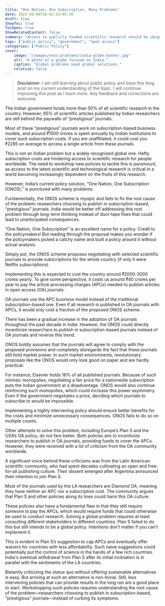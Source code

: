 ```yaml
---
title: "One Nation, One Subscription, Many Problems"
date: 2023-09-08T18:01:51+05:30
draft: true
ShowToc: true
TocOpen: true
ShowRelatedContent: false
summary: "Access to publicly funded scientific research should be ubiquitous. But the current plan to achieve this is far from ideal."
tags: ["public policy", "government", "open access"]
categories: ["Public Policy"]
cover:
    image: "/images/onos-problems/india-globe-banner.jpg"
    alt: "A photo of a globe focused on India."
    caption: "Global problems need global solutions."
    relative: false
---
```


> **Disclaimer**: I am still learning about public policy and base this blog post on my current understanding of the topic. I will continue improving this post as I learn more. Any feedback and corrections are welcome.

The Indian government funds more than 50% of all scientific research in the country. However, 65% of scientific articles published by Indian researchers are still behind the paywalls of “prestigious” journals.

Most of these “prestigious” journals work on subscription-based business models, and around ₹1500 crores is spent annually by Indian institutions to cover such subscription costs. If you are unaffiliated, it could cost you ₹2285 on average to access a single article from these journals.

This is not an Indian problem but a widely recognized global one. Hefty subscription costs are hindering access to scientific research for people worldwide. The need to workshop new policies to tackle this is paramount, as access to the latest scientific and technological research is critical in a world becoming increasingly dependent on the fruits of this research.

However, India’s current policy solution, “One Nation, One Subscription (ONOS),” is punctured with many problems.

Fundamentally, the ONOS scheme is myopic and fails to fix the root cause of the problem: researchers choosing to publish in subscription-based, “prestigious” journals. India would be better off addressing this root problem through long-term thinking instead of duct-tape fixes that could lead to unanticipated consequences.

“One Nation, One Subscription” is an excellent name for a policy. Credit to the policymakers! But reading through the proposal makes you wonder if the policymakers picked a catchy name and built a policy around it without actual analysis.

Simply put, the ONOS scheme proposes negotiating with selected scientific journals to provide subscriptions for the whole country (if only it were Netflix subscriptions).

Implementing this is expected to cost the country around ₹2000-3000 crores yearly. To give some perspective, it costs us around ₹40 crores per year to pay the article processing charges (APCs) needed to publish articles in open access (OA) journals.

OA journals use the APC business model instead of the traditional subscription-based one. Even if all research is published in OA journals with APCs, it would only cost a fraction of the proposed ONOS scheme.

There has been a gradual increase in the adoption of OA journals throughout the past decade in India. However, the ONOS could directly incentivize researchers to publish in subscription-based journals instead of OA journals and reverse this trend.

ONOS boldly assumes that the journals will agree to comply with the proposed provisions and completely disregards the fact that these journals still hold market power. In such market environments, revolutionary proposals like the ONOS would only look good on paper and are hardly practical.

For instance, Elsevier holds 16% of all published journals. Because of such intrinsic monopolies, negotiating a fair price for a nationwide subscription puts the Indian government at a disadvantage. ONOS would also continue reinforcing such monopolies, which could increase this power asymmetry. Even if the government negotiates a price, deciding which journals to subscribe to would be impossible.

Implementing a highly intervening policy should ensure better benefits for the costs and minimize unnecessary consequences. ONOS fails to do so on multiple counts.

Other attempts to solve this problem, including Europe’s Plan S and the USA’s OA policy, do not fare better. Both policies aim to incentivize researchers to publish in OA journals, providing funds to cover the APCs. However, they were received with a lot of criticism from the OA community worldwide.

A significant voice behind these criticisms was from the Latin American scientific community, who had spent decades cultivating an open and free-for-all publishing culture. Their dissent emerged after Argentina announced their intention to join Plan S.

Most of the journals used by the LA researchers are Diamond OA, meaning they have neither an APC nor a subscription cost. The community argues that Plan S and other policies along its lines could harm this OA culture.

These policies also have a fundamental flaw in that they still require someone to pay the APCs, which would require funds that could otherwise be used to conduct research. Solving a global problem requires at least consulting different stakeholders in different countries. Plan S failed to do this but still intends to be a global policy. Intentions don’t matter if you can’t implement it.

This is evident in Plan S’s suggestion to cap APCs and eventually offer waivers for countries with less affordability. Such naive suggestions could potentially put the control of science in the hands of a few rich countries. India's eventual withdrawal from Plan S after its initial inclination is in parallel with the sentiments of the LA countries.

Blatantly criticizing the status quo without offering sustainable alternatives is easy. But arriving at such an alternative is non-trivial. Still, less intervening policies that can provide results in the long run are a good place to start. Workshopping such policies requires understanding the root cause of the problem—researchers choosing to publish in subscription-based, “prestigious” journals—instead of curbing its symptoms.
